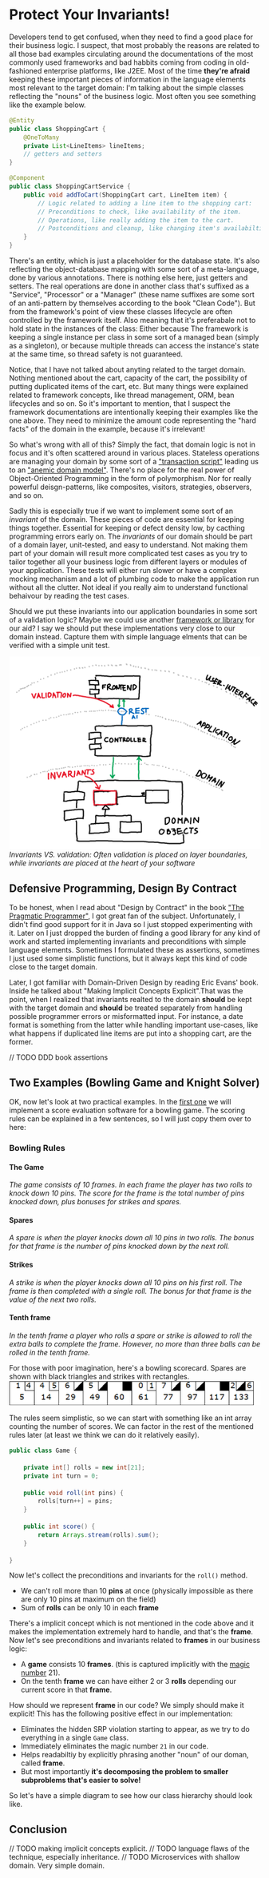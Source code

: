 # Protect Your Invariants!

Developers tend to get confused, when they need to find a good place for their business logic. I suspect, that most probably the reasons are related to all those bad examples circulating around the documentations of the most commonly used frameworks and bad habbits coming from coding in old-fashioned enterprise platforms, like J2EE. Most of the time **they're afraid** keeping these important pieces of information in the language elements most relevant to the target domain: I'm talking about the simple classes reflecting the "nouns" of the business logic. Most often you see something like the example below.

```Java
@Entity 
public class ShoppingCart {
    @OneToMany
    private List<LineItems> lineItems;
    // getters and setters
}
```

```Java
@Component
public class ShoppingCartService {
    public void addToCart(ShoppingCart cart, LineItem item) {
        // Logic related to adding a line item to the shopping cart:
        // Preconditions to check, like availability of the item.
        // Operations, like really adding the item to the cart.
        // Postconditions and cleanup, like changing item's availabiltiy and transaction management.
    }
}
```

There's an entity, which is just a placeholder for the database state. It's also reflecting the object-database mapping with some sort of a meta-language, done by various annotations. There is nothing else here, just getters and setters. The real operations are done in another class that's suffixed as a "Service", "Processor" or a "Manager" (these name suffixes are some sort of an anti-pattern by themselves according to the book "Clean Code"). But from the framework's point of view these classes lifecycle are often controlled by the framework itself. Also meaning that it's preferabale not to hold state in the instances of the class: Either because The framework is keeping a single instance per class in some sort of a managed bean (simply as a singleton), or because multiple threads can access the instance's state at the same time, so thread safety is not guaranteed. 

Notice, that I have not talked about anyting related to the target domain. Nothing mentioned about the cart, capacity of the cart, the possibility of putting duplicated items of the cart, etc. But many things were explained related to framework concepts, like thread management, ORM, bean lifecycles and so on. So it's important to mention, that I suspect the framework documentations are intentionally keeping their examples like the one above. They need to minimize the amount code representing the "hard facts" of the domain in the example, because it's irrelevant!

So what's wrong with all of this? Simply the fact, that domain logic is not in focus and it's often scattered around in various places. Stateless operations are managing your domain by some sort of a ["transaction script"](https://www.martinfowler.com/eaaCatalog/transactionScript.html) leading us to an ["anemic domain model"](https://www.martinfowler.com/bliki/AnemicDomainModel.html). There's no place for the real power of Object-Oriented Programming in the form of polymorphism. Nor for really powerful deisgn-patterns, like composites, visitors, strategies, observers, and so on.

Sadly this is especially true if we want to implement some sort of an _invariant_ of the domain. These pieces of code are essential for keeping things together. Essential for keeping or defect density low, by cacthing programming errors early on. The _invariants_ of our domain should be part of a domain layer, unit-tested, and easy to understand. Not making them part of your domain will result more complicated test cases as you try to tailor together all your business logic from different layers or modules of your application. These tests will either run slower or have a complex mocking mechanism and a lot of plumbing code to make the application run without all the clutter. Not ideal if you really aim to understand functional behaivour by reading the test cases.

Should we put these invariants into our application boundaries in some sort of a validation logic? Maybe we could use another [framework or library](https://beanvalidation.org/2.0/) for our aid? I say we should put these implementations very close to our domain instead. Capture them with simple language elments that can be verified with a simple unit test.

![invariants_versus_validation](docs/invariants_vs_validation.png)
_Invariants VS. validation: Often validation is placed on layer boundaries, while invariants are placed at the heart of your software_

## Defensive Programming, Design By Contract
To be honest, when I read about "Design by Contract" in the book ["The Pragmatic Programmer"](https://www.goodreads.com/book/show/4099.The_Pragmatic_Programmer), I got great fan of the subject. Unfortunately, I didn't find good support for it in Java so I just stopped experimenting with it. Later on I just dropped the burden of finding a good library for any kind of work and started implementing invariants and preconditions with simple language elements. Sometimes I formulated these as assertions, sometimes I just used some simplistic functions, but it always kept this kind of code close to the target domain. 

Later, I got familiar with Domain-Driven Design by reading Eric Evans' book. Inside he talked about "Making Implicit Concepts Explicit".That was the point, when I realized that invariants realted to the domain **should** be kept with the target domain and **should** be treated separately from handling possible programmer errors or misformatted input. For instance, a date format is something from the latter while handling important use-cases, like what happens if duplicated line items are put into a shopping cart, are the former.

// TODO DDD book assertions

## Two Examples (Bowling Game and Knight Solver)

OK, now let's look at two practical examples. In the [first one](https://kata-log.rocks/bowling-game-kata) we will implement a score evaluation software for a bowling game. The scoring rules can be explained in a few sentences, so I will just copy them over to here:

### Bowling Rules
#### The Game
_The game consists of 10 frames. In each frame the player has two rolls to knock down 10 pins._
_The score for the frame is the total number of pins knocked down, plus bonuses for strikes and spares._

#### Spares
_A spare is when the player knocks down all 10 pins in two rolls._ 
_The bonus for that frame is the number of pins knocked down by the next roll._

#### Strikes
_A strike is when the player knocks down all 10 pins on his first roll._ 
_The frame is then completed with a single roll. The bonus for that frame is the value of the next two rolls._

#### Tenth frame
_In the tenth frame a player who rolls a spare or strike is allowed to roll the extra balls to complete the frame._
_However, no more than three balls can be rolled in the tenth frame._

For those with poor imagination, here's a bowling scorecard. Spares are shown with black triangles and strikes with rectangles.
![scorecard](docs/bowling_game_sample.png)

The rules seem simplistic, so we can start with something like an int array counting the number of scores. We can factor in the rest of the mentioned rules later (at least we think we can do it relatively easily). 

```java
public class Game {

    private int[] rolls = new int[21];
    private int turn = 0;

    public void roll(int pins) {
        rolls[turn++] = pins;
    }

    public int score() {
        return Arrays.stream(rolls).sum();
    }

}
```

Now let's collect the preconditions and invariants for the `roll()` method. 

- We can't roll more than 10 **pins** at once (physically impossible as there are only 10 pins at maximum on the field)
- Sum of **rolls** can be only 10 in each **frame**

There's a implicit concept which is not mentioned in the code above and it makes the implementation extremely hard to handle, and that's the **frame**. Now let's see preconditions and invariants related to **frames** in our business logic:

- A **game** consists 10 **frames**. (this is captured implicitly with the [magic number](https://refactoring.guru/replace-magic-number-with-symbolic-constant) 21).
- On the tenth **frame** we can have either 2 or 3 **rolls** depending our current score in that **frame**.

How should we represent **frame** in our code? We simply should make it explicit! This has the following positive effect in our implementation:

- Eliminates the hidden SRP violation starting to appear, as we try to do everything in a single `Game` class.
- Immediately eliminates the magic number `21` in our code.
- Helps readabiltiy by explicitly phrasing another "noun" of our doman, called **frame**.
- But most importantly **it's decomposing the problem to smaller subproblems that's easier to solve!**

So let's have a simple diagram to see how our class hierarchy should look like.



## Conclusion

// TODO making implicit concepts explicit.
// TODO language flaws of the technique, especially inheritance.
// TODO Microservices with shallow domain. Very simple domain.